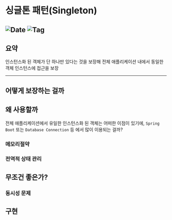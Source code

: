 # 싱글톤 패턴(Singleton)
![Date](https://img.shields.io/badge/Date-2024--12--09-blue)
![Tag](https://img.shields.io/badge/Tag-Java-orange)
---
## 요약
인스턴스화 된 객체가 단 하나만 있다는 것을 보장해 전체 애플리케이션 내에서 동일한 객체 인스턴스에 접근을 보장  

---
## 어떻게 보장하는 걸까


## 왜 사용할까
전체 애플리케이션에서 유일한 인스턴스화 된 객체는 어떠한 이점이 있기에, `Spring Boot` 또는 `Database Connection` 등 에서 많이 이용되는 걸까?

### 메모리절약

### 전역적 상태 관리

## 무조건 좋은가?

### 동시성 문제

## 구현

